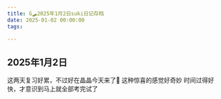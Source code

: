 ```yaml
---
title: G🛹2025年1月2日suki日记存档
date: 2025-01-02 00:00:00
tags:

---
```


## 2025年1月2日
这两天复习好累，不过好在晶晶今天来了🥰
这种惊喜的感觉好奇妙
时间过得好快，才意识到马上就全部考完试了